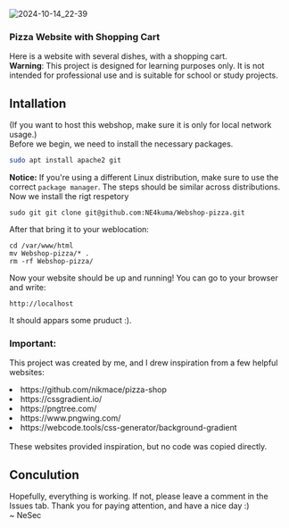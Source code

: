 ![2024-10-14_22-39](https://github.com/user-attachments/assets/ddb16829-af5a-4b6f-aa25-980faf52dff8)
### Pizza Website with Shopping Cart
Here is a website with several dishes, with a shopping cart. <br>
**Warning**: This project is designed for learning purposes only. It is not intended for professional use and is suitable for school or study projects.

## Intallation
(If you want to host this webshop, make sure it is only for local network usage.) <br>
Before we begin, we need to install the necessary packages.
```bash
sudo apt install apache2 git
```
**Notice:** If you're using a different Linux distribution, make sure to use the correct `package manager`. The steps should be similar across distributions.<br>
Now we install the rigt respetory 
```
sudo git git clone git@github.com:NE4kuma/Webshop-pizza.git
```
After that bring it to your weblocation:
```
cd /var/www/html
mv Webshop-pizza/* .
rm -rf Webshop-pizza/
```
Now your website should be up and running! You can go to your browser and write: 
```
http://localhost
```
It should appars some pruduct :).

### Important:
This project was created by me, and I drew inspiration from a few helpful websites:
<li>https://github.com/nikmace/pizza-shop</li>
<li>https://cssgradient.io/</li>
<li>https://pngtree.com/</li>
<li>https://www.pngwing.com/</li>
<li>https://webcode.tools/css-generator/background-gradient</li> <br>
These websites provided inspiration, but no code was copied directly. 

## Conculution
Hopefully, everything is working. If not, please leave a comment in the Issues tab. Thank you for paying attention, and have a nice day :)<br>
~ NeSec

